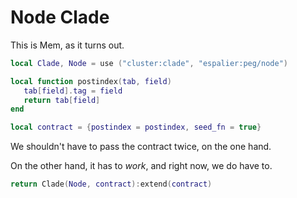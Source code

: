 # Node Clade

This is Mem, as it turns out\.


```lua
local Clade, Node = use ("cluster:clade", "espalier:peg/node")
```

```lua
local function postindex(tab, field)
   tab[field].tag = field
   return tab[field]
end
```

```lua
local contract = {postindex = postindex, seed_fn = true}
```

We shouldn't have to pass the contract twice, on the one hand\.

On the other hand, it has to *work*, and right now, we do have to\.


```lua
return Clade(Node, contract):extend(contract)
```
